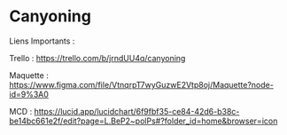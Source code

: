 # Canyoning

Liens Importants :

Trello : https://trello.com/b/jrndUU4q/canyoning

Maquette : https://www.figma.com/file/VtnqrpT7wyGuzwE2Vtp8oj/Maquette?node-id=9%3A0

MCD : https://lucid.app/lucidchart/6f9fbf35-ce84-42d6-b38c-be14bc661e2f/edit?page=L.BeP2~polPs#?folder_id=home&browser=icon
